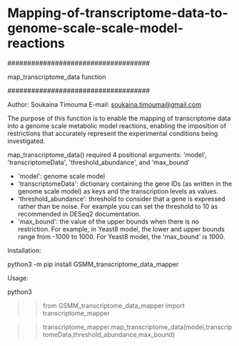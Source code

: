 # Mapping-of-transcriptome-data-to-genome-scale-scale-model-reactions

####################################

map_transcriptome_data function

####################################

Author: Soukaina Timouma
E-mail: soukaina.timouma@gmail.com


The purpose of this function is to enable the mapping of transcriptome data into a genome scale metabolic model reactions, enabling the imposition of restrictions that accurately represent the experimental conditions being investigated.


map_transcriptome_data() required 4 positional arguments: 'model', 'transcriptomeData', 'threshold_abundance', and 'max_bound'

- 'model': genome scale model
- 'transcriptomeData': dictionary containing the gene IDs (as written in the genome scale model) as keys and the transcription levels as values.
- 'threshold_abundance': threshold to consider that a gene is expressed rather than be noise. For example you can set the threshold to 10 as recommended in DESeq2 documentation.
- 'max_bound': the value of the upper bounds when there is no restriction. For example, in Yeast8 model, the lower and upper bounds range from -1000 to 1000. For Yeast8 model, the 'max_bound' is 1000.


Installation:


python3 -m pip install GSMM_transcriptome_data_mapper


Usage:

python3

>>from GSMM_transcriptome_data_mapper import transcriptome_mapper

>>transcriptome_mapper.map_transcriptome_data(model,transcriptomeData,threshold_abundance,max_bound)
